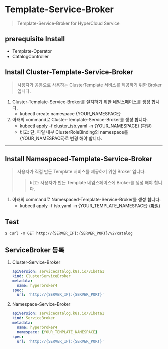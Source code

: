 # Template-Service-Broker

> Template-Service-Broker for HyperCloud Service

## prerequisite Install
- Template-Operator
- CatalogController

## Install Cluster-Template-Service-Broker
> 사용자가 공통으로 사용하는 ClusterTemplate 서비스를 제공하기 위한 Broker 입니다.
1. Cluster-Template-Service-Broker를 설치하기 위한 네임스페이스를 생성 합니다.
    - kubectl create namespace {YOUR_NAMESPACE}
2. 아래의 command로 Cluster-Template-Service-Broker를 생성 합니다.
    - kubectl apply -f cluster_tsb.yaml -n {YOUR_NAMESPACE} ([파일](./deploy/cluster_tsb.yaml))
    - 비고: 단, 파일 내부 ClusterRoleBinding의 namespace를 {YOUR_NAMESPACE}로 변경 해야 합니다.

---

## Install Namespaced-Template-Service-Broker
> 사용자가 직접 만든 Template 서비스를 제공하기 위한 Broker 입니다.
>> 비고: 사용자가 만든 Template 네임스페이스에 Broker를 생성 해야 합니다.
1. 아래의 command로 Namespaced-Template-Service-Broker를 생성 합니다.
    - kubectl apply -f tsb.yaml -n {YOUR_TEMPLATE_NAMESPACE} ([파일](./deploy/tsb.yaml))

## Test
```shell
$ curl -X GET http://{SERVER_IP}:{SERVER_PORT}/v2/catalog
```

## ServiceBroker 등록
1. Cluster-Service-Broker
    ```yaml
    apiVersion: servicecatalog.k8s.io/v1beta1
    kind: ClusterServiceBroker
    metadata:
      name: hyperbroker4
    spec:
      url: 'http://{SERVER_IP}:{SERVER_PORT}'
    ```
2. Namespace-Service-Broker
    ```yaml
    apiVersion: servicecatalog.k8s.io/v1beta1
    kind: ServiceBroker
    metadata:
      name: hyperbroker4
      namespace: {YOUR_TEMPLATE_NAMESPACE}
    spec:
      url: 'http://{SERVER_IP}:{SERVER_PORT}'
    ```